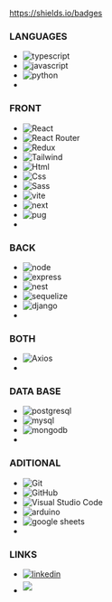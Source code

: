 https://shields.io/badges

### LANGUAGES
  - ![typescript](https://img.shields.io/badge/typescript-358ef1?style=for-the-badge&logo=typescript&logoColor=white)
  - ![javascript](https://img.shields.io/badge/javascript-f0db4f?style=for-the-badge&logo=javascript&logoColor=323330)
  - ![python](https://img.shields.io/badge/python-ffd42b?style=for-the-badge&logo=sequelize&logoColor=646464)
  - ![]()


### FRONT
  - ![React](https://img.shields.io/badge/react-61dbfb?style=for-the-badge&logo=react&logoColor=black&labelColor=61dbfb)
  - ![React Router](https://img.shields.io/badge/react%20Router-d0021a?style=for-the-badge&logo=reactrouter&logoColor=white)
  - ![Redux](https://img.shields.io/badge/redux-764abc?style=for-the-badge&logo=redux&logoColor=white)
  - ![Tailwind](https://img.shields.io/badge/tailwindcss-ffffff?style=for-the-badge&logo=tailwindcss&logoColor=38bdf8)
  - ![Html](https://img.shields.io/badge/html-f06525?style=for-the-badge&logo=html5&logoColor=ebebeb)
  - ![Css](https://img.shields.io/badge/CSS-2965f1?style=for-the-badge&logo=css3&logoColor=ebebeb)
  - ![Sass](https://img.shields.io/badge/SASS-cd6799?style=for-the-badge&logo=sass&logoColor=ebebeb)
  - ![vite](https://img.shields.io/badge/vite-906dfe?style=for-the-badge&logo=vite&logoColor=ffd027)
  - ![next](https://img.shields.io/badge/next-black?style=for-the-badge&logo=nextdotjs&logoColor=white)
  - ![pug](https://img.shields.io/badge/pug-f1f1f1?style=for-the-badge&logo=pug&logoColor=5b3932)
  - ![]()

### BACK
  - ![node](https://img.shields.io/badge/Node-68a063?style=for-the-badge&logo=nodedotjs&logoColor=black)
  - ![express](https://img.shields.io/badge/express-gray?style=for-the-badge&logo=express&logoColor=white)
  - ![nest](https://img.shields.io/badge/nest-e0234e?style=for-the-badge&logo=nestjs&logoColor=white)
  - ![sequelize](https://img.shields.io/badge/sequelize-02afee?style=for-the-badge&logo=sequelize&logoColor=white)
  - ![django](https://img.shields.io/badge/django-092e20?style=for-the-badge&logo=django&logoColor=white)
  - ![]()

### BOTH
  - ![Axios](https://img.shields.io/badge/axios-854195?style=for-the-badge&logo=axios&logoColor=white)
  - ![]()

### DATA BASE
  - ![postgresql](https://img.shields.io/badge/postgresql-336791?style=for-the-badge&logo=postgresql&logoColor=white)
  - ![mysql](https://img.shields.io/badge/mysql-f29111?style=for-the-badge&logo=mysql&logoColor=00758f)
  - ![mongodb](https://img.shields.io/badge/mongo%20db-e8e7db?style=for-the-badge&logo=mongodb&logoColor=4db33d)
  - ![]()

### ADITIONAL
  - ![Git](https://img.shields.io/badge/git-%23F05033.svg?style=for-the-badge&logo=git&logoColor=white)
  - ![GitHub](https://img.shields.io/badge/github-%23121011.svg?style=for-the-badge&logo=github&logoColor=white)
  - ![Visual Studio Code](https://img.shields.io/badge/Visual%20Studio%20Code-0078d7.svg?style=for-the-badge&logo=visual-studio-code&logoColor=white)
  - ![arduino](https://img.shields.io/badge/arduino-00979c?style=for-the-badge&logo=arduino&logoColor=white)
  - ![google sheets](https://img.shields.io/badge/google%20sheets-0f9d58?style=for-the-badge&logo=googlesheets&logoColor=white)
  - ![]()



### LINKS
  - <a href="https://www.linkedin.com/in/carlos-rodrigo-condori-llerena-090864178/" target="_blank"><img src="https://img.shields.io/badge/linkedin:  CarlosCo_Dev-%2300acee.svg?color=405DE6&style=for-the-badge&logo=linkedin&logoColor=white" alt=linkedin style="margin-bottom: 5px;"/></a>
  -  <a href="mailto:rocarloscll@gmail.com" target="_blank"><img src="https://img.shields.io/badge/gmail:  rocarloscll-%23EA4335.svg?style=for-the-badge&logo=gmail&logoColor=white" t=mail style="margin-bottom: 5px;" />    </a>